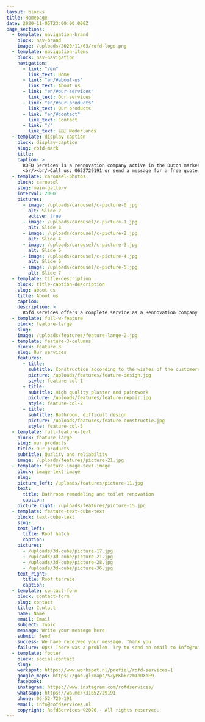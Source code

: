 ```yaml
---
layout: blocks
title: Homepage
date: 2020-11-05T23:00:00.000Z
page_sections:
  - template: navigation-brand
    block: nav-brand
    image: /uploads/2020/11/03/rofd-logo.png
  - template: navigation-items
    block: nav-navigation
    navigation:
      - link: "/en"
        link_text: Home
      - link: "en/#about-us"
        link_text: About us
      - link: "en/#our-services"
        link_text: Our services
      - link: "en/#our-products"
        link_text: Our products
      - link: "en/#contact"
        link_text: Contact
      - link: "/"
        link_text: 🇳🇱 Nederlands
  - template: display-caption
    block: display-caption
    slug: rofd-mark
    title:
    caption: >
      ROFD Services is a rennovation company active in the Dutch market since 2010. Located in Amstelveen, we deliver custom work in the Amsterdam and surrounding. We do renovation and maintenance outside and inside the house. Our enthusiastic and professional team gives a lot of importance to quality and details. Our prices are in line with the market, and we make our quotations after a personal visit and interview with the client.
      <br/><br/>Call us: 0652729191 or send a message for a free quote.
  - template: carousel-photos
    block: carousel
    slug: main-gallery
    interval: 2000
    pictures:
      - image: /uploads/carousel/c-picture-0.jpg
        alt: Slide 2
        active: true
      - image: /uploads/carousel/c-picture-1.jpg
        alt: Slide 3
      - image: /uploads/carousel/c-picture-2.jpg
        alt: Slide 4
      - image: /uploads/carousel/c-picture-3.jpg
        alt: Slide 5
      - image: /uploads/carousel/c-picture-4.jpg
        alt: Slide 6
      - image: /uploads/carousel/c-picture-5.jpg
        alt: Slide 7
  - template: title-description
    block: title-caption-description
    slug: about us
    title: About us
    caption:
    description: >
      Rofd services offers a complete service as a Rennovation company with the aim of restructuring and improving residential and commercial structures according to the needs and requirements of clients. Our team is ready to make any improvements necessary to your environment.
  - template: full-w-feature
    block: feature-large
    slug:
    image: /uploads/features/feature-large-2.jpg
  - template: feature-3-columns
    block: feature-3
    slug: Our services
    features:
      - title:
        subtitle: Construction according to the wishes of the customers
        picture: /uploads/features/feature-design.jpg
        style: feature-col-1
      - title:
        subtitle: High quality plaster and paintwork
        picture: /uploads/features/feature-repair.jpg
        style: feature-col-2
      - title:
        subtitle: Bathroom, difficult design
        picture: /uploads/features/feature-constructie.jpg
        style: feature-col-3
  - template: full-feature-text
    block: feature-large
    slug: our products
    title: Our products
    subtitle: Quality and reliability
    image: /uploads/features/picture-21.jpg
  - template: feature-image-text-image
    block: image-text-image
    slug:
    picture_left: /uploads/features/picture-11.jpg
    text:
      title: Bathroom remodeling and toilet renovation
      caption:
    picture_right: /uploads/features/picture-15.jpg
  - template: feature-text-cube-text
    block: text-cube-text
    slug:
    text_left:
      title: Roof hatch
      caption:
    pictures:
      - /uploads/3d-cube/picture-17.jpg
      - /uploads/3d-cube/picture-21.jpg
      - /uploads/3d-cube/picture-28.jpg
      - /uploads/3d-cube/picture-36.jpg
    text_right:
      title: Roof terrace
      caption:
  - template: contact-form
    block: contact-form
    slug: contact
    title: Contact
    name: Name
    email: Email
    subject: Topic
    message: Write your message here
    submit: Send
    success: We have received your message. Thank you
    failure: Ops! There was a problem. Try to send an email to info@rofdservices.nl
  - template: footer
    block: social-contact
    slug:
    werkspot: https://www.werkspot.nl/profiel/rofd-services-1
    google_maps: https://goo.gl/maps/SZyPKbkrzm1bUXoE9
    facebook:
    instagram: https://www.instagram.com/rofdservices/
    whatsapp: https://wa.me/+31652729191
    phone: 06-52-729-191
    email: info@rofdservices.nl
    copyright: RofdServices ©2020 - All rights reserved.
---
```

